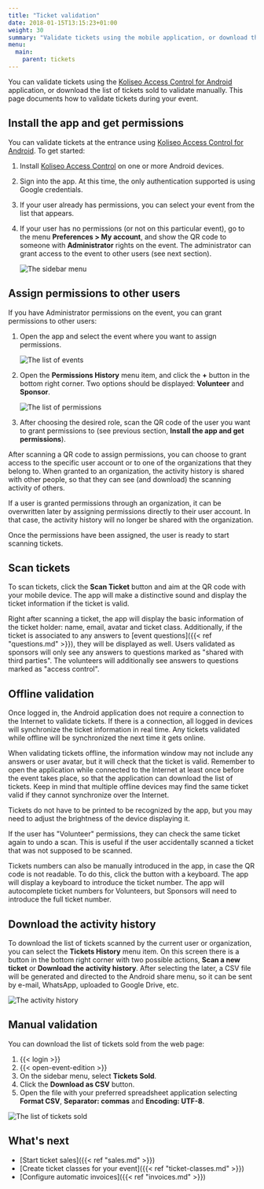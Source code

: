 ```yaml
---
title: "Ticket validation"
date: 2018-01-15T13:15:23+01:00
weight: 30
summary: "Validate tickets using the mobile application, or download the list of tickets sold to validate manually."
menu:
  main:
    parent: tickets
---
```


You can validate tickets using the [Koliseo Access Control for Android](https://play.google.com/store/apps/details?id=com.koliseo.accesscontrol) application, or download the list of tickets sold to validate manually. This page documents how to validate tickets during your event.

## Install the app and get permissions

<figure class="animation-container"></figure>

You can validate tickets at the entrance using [Koliseo Access Control for Android](https://play.google.com/store/apps/details?id=com.koliseo.accesscontrol). To get started:

1. Install [Koliseo Access Control](https://play.google.com/store/apps/details?id=com.koliseo.accesscontrol) on one or more Android devices.
1. Sign into the app. At this time, the only authentication supported is using Google credentials.
1. If your user already has permissions, you can select your event from the list that appears.
1. If your user has no permissions (or not on this particular event), go to the menu **Preferences > My account**, and show the QR code to someone with **Administrator** rights on the event. The administrator can grant access to the event to other users (see next section).

   ![The sidebar menu](/img/screenshots/validation/sidebar-menu.avif)

## Assign permissions to other users

If you have Administrator permissions on the event, you can grant permissions to other users:

1. Open the app and select the event where you want to assign permissions.

   ![The list of events](/img/screenshots/validation/select-event.avif)

1. Open the **Permissions History** menu item, and click the **+** button in the bottom right corner. Two options should be displayed: **Volunteer** and **Sponsor**.

   ![The list of permissions](/img/screenshots/validation/add-permission.avif)

1. After choosing the desired role, scan the QR code of the user you want to grant permissions to (see previous section, **Install the app and get permissions**).

After scanning a QR code to assign permissions, you can choose to grant access to the specific user account or to one of the organizations that they belong to. When granted to an organization, the activity history is shared with other people, so that they can see (and download) the scanning activity of others.

If a user is granted permissions through an organization, it can be overwritten later by assigning permissions directly to their user account. In that case, the activity history will no longer be shared with the organization.

Once the permissions have been assigned, the user is ready to start scanning tickets.

## Scan tickets

To scan tickets, click the **Scan Ticket** button and aim at the QR code with your mobile device. The app will make a distinctive sound and display the ticket information if the ticket is valid.

Right after scanning a ticket, the app will display the basic information of the ticket holder: name, email, avatar and ticket class. Additionally, if the ticket is associated to any answers to [event questions]({{< ref "questions.md" >}}), they will be displayed as well. Users validated as sponsors will only see any answers to questions marked as "shared with third parties". The volunteers will additionally see answers to questions marked as "access control".

## Offline validation

Once logged in, the Android application does not require a connection to the Internet to validate tickets. If there is a connection, all logged in devices will synchronize the ticket information in real time. Any tickets validated while offline will be synchronized the next time it gets online.

When validating tickets offline, the information window may not include any answers or user avatar, but it will check that the ticket is valid. Remember to open the application while connected to the Internet at least once before the event takes place, so that the application can download the list of tickets. Keep in mind that multiple offline devices may find the same ticket valid if they cannot synchronize over the Internet.

Tickets do not have to be printed to be recognized by the app, but you may need to adjust the brightness of the device displaying it.

If the user has "Volunteer" permissions, they can check the same ticket again to undo a scan. This is useful if the user accidentally scanned a ticket that was not supposed to be scanned.

Tickets numbers can also be manually introduced in the app, in case the QR code is not readable. To do this, click the button with a keyboard. The app will display a keyboard to introduce the ticket number. The app will autocomplete ticket numbers for Volunteers, but Sponsors will need to introduce the full ticket number.

## Download the activity history

To download the list of tickets scanned by the current user or organization, you can select the **Tickets History** menu item. On this screen there is a button in the bottom right corner with two possible actions, **Scan a new ticket** or **Download the activity history**. After selecting the later, a CSV file will be generated and directed to the Android share menu, so it can be sent by e-mail, WhatsApp, uploaded to Google Drive, etc.

![The activity history](/img/screenshots/validation/activity-history.avif)

## Manual validation

You can download the list of tickets sold from the web page:

1. {{< login >}}
1. {{< open-event-edition >}}
1. On the sidebar menu, select **Tickets Sold**.
1. Click the **Download as CSV** button.
1. Open the file with your preferred spreadsheet application selecting **Format CSV**, **Separator: commas** and **Encoding: UTF-8**.

![The list of tickets sold](/img/screenshots/tickets/download-tickets.avif)

## What's next

- [Start ticket sales]({{< ref "sales.md" >}})
- [Create ticket classes for your event]({{< ref "ticket-classes.md" >}})
- [Configure automatic invoices]({{< ref "invoices.md" >}})

<script src="/js/lottie_light.min.js"></script>
<script>
lottie.loadAnimation({
  container: document.querySelector('.animation-container'),
  renderer: 'svg',
  loop: true,
  autoplay: true,
  path: '/img/qr-scan.json'
});
</script>
